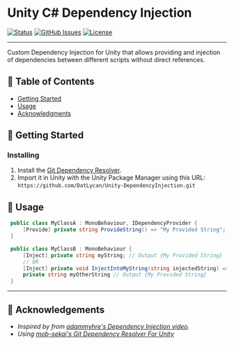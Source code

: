 
<h1 align="left">Unity C# Dependency Injection</h1>

<div align="left">

[![Status](https://img.shields.io/badge/status-active-success.svg)]()
[![GitHub Issues](https://img.shields.io/github/issues/datlycan/Unity-DependencyInjection.svg)](https://github.com/DatLycan/Unity-DependencyInjection/issues)
[![License](https://img.shields.io/badge/license-MIT-blue.svg)](/LICENSE)

</div>

---

<p align="left"> Custom Dependency Injection for Unity that allows providing and injection of dependencies between different scripts without direct references.
    <br> 
</p>

## 📝 Table of Contents

- [Getting Started](#getting_started)
- [Usage](#usage)
- [Acknowledgments](#acknowledgement)

## 🏁 Getting Started <a name = "getting_started"></a>

### Installing

1. Install the [Git Dependency Resolver](https://github.com/mob-sakai/GitDependencyResolverForUnity).
2. Import it in Unity with the Unity Package Manager using this URL:<br>
``https://github.com/DatLycan/Unity-DependencyInjection.git``

## 🎈 Usage <a name="usage"></a>


   ```C#
    public class MyClassA : MonoBehaviour, IDependencyProvider {
        [Provide] private string ProvideString() => "My Provided String";
    }
   ```
   ```C#
    public class MyClassB : MonoBehaviour {
        [Inject] private string myString; // Output {My Provided String}
        // OR
        [Inject] private void InjectIntoMyString(string injectedString) => myOtherString = injectedString;
        private string myOtherString // Output {My Provided String}
    }
   ```
---



## 🎉 Acknowledgements <a name = "acknowledgement"></a>

- *Inspired by from [adammyhre's Dependency Injection video](https://www.youtube.com/watch?v=PJcBJ60C970).*
- *Using [mob-sekai's Git Dependency Resolver For Unity](https://github.com/mob-sakai/GitDependencyResolverForUnity)*

